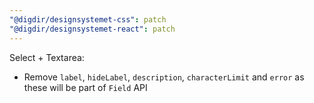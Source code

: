 ```yaml
---
"@digdir/designsystemet-css": patch
"@digdir/designsystemet-react": patch
---
```


Select + Textarea:
- Remove `label`, `hideLabel`, `description`, `characterLimit` and `error` as these will be part of `Field` API
